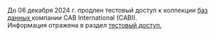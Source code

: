 <p>
До 06 декабря 2024 г. продлен тестовый доступ к коллекции
<a href="https://www.cabidigitallibrary.org/" title="с 23 сентября до 06 декабря 2024 года"> баз данных </a> компании CAB International (CABI).
<br>
Информация отражена в раздел <a href="/Restmp.html"> тестовый доступ. </a>
</p>
